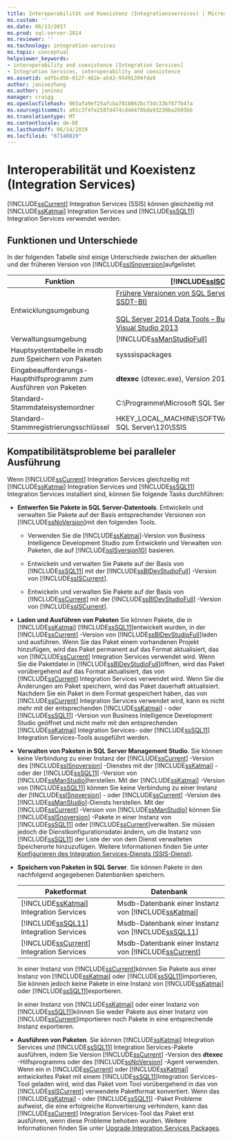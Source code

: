 ```yaml
---
title: Interoperabilität und Koexistenz (Integrationsservices) | Microsoft-Dokumentation
ms.custom: ''
ms.date: 06/13/2017
ms.prod: sql-server-2014
ms.reviewer: ''
ms.technology: integration-services
ms.topic: conceptual
helpviewer_keywords:
- interoperability and coexistence [Integration Services]
- Integration Services, interoperability and coexistence
ms.assetid: edfbcd56-012f-462e-a542-95491394fda9
author: janinezhang
ms.author: janinez
manager: craigg
ms.openlocfilehash: 903afa9ef25afcba7818862bc73dc33bf677b47a
ms.sourcegitcommit: a91c3f4fe2587d474cd4d470bda93239ba2693bb
ms.translationtype: MT
ms.contentlocale: de-DE
ms.lasthandoff: 06/14/2019
ms.locfileid: "67140819"
---
```

# <a name="interoperability-and-coexistence-integration-services"></a>Interoperabilität und Koexistenz (Integration Services)
  [!INCLUDE[ssCurrent](../../includes/sscurrent-md.md)] Integration Services (SSIS) können gleichzeitig mit [!INCLUDE[ssKatmai](../../includes/sskatmai-md.md)] Integration Services und [!INCLUDE[ssSQL11](../../includes/sssql11-md.md)] Integration Services verwendet werden.  
  
## <a name="features-and-differences"></a>Funktionen und Unterschiede  
 In der folgenden Tabelle sind einige Unterschiede zwischen der aktuellen und der früheren Version von [!INCLUDE[ssISnoversion](../../includes/ssisnoversion-md.md)]aufgelistet.  
  
|Funktion|[!INCLUDE[ssISCurrent](../../includes/ssiscurrent-md.md)]|[!INCLUDE[ssISversion11](../../includes/ssisversion11-md.md)]|[!INCLUDE[ssISversion10](../../includes/ssisversion10-md.md)]|  
|-------------|-------------------------------|---------------------------------|---------------------------------|  
|Entwicklungsumgebung|[Frühere Versionen von SQL Server Data Tools (SSDT und SSDT-BI)](https://docs.microsoft.com/sql/ssdt/previous-releases-of-sql-server-data-tools-ssdt-and-ssdt-bi?view=sql-server-2014)<br /><br /> [SQL Server 2014 Data Tools – Business Intelligence für Visual Studio 2013](https://www.microsoft.com/download/details.aspx?id=42313)|[SQL Server Datatools für Visual Studio 2010](https://msdn.microsoft.com/library/hh500335\(v=vs.103\).aspx)<br /><br /> [SQL Server Data Tools – Business Intelligence für Visual Studio 2012](https://www.microsoft.com/download/details.aspx?id=36843)|Business Intelligence Development Studio ([!INCLUDE[msCoName](../../includes/msconame-md.md)] [!INCLUDE[vsOrcas](../../includes/vsorcas-md.md)])|  
|Verwaltungsumgebung|[!INCLUDE[ssManStudioFull](../../includes/ssmanstudiofull-md.md)]|[!INCLUDE[ssManStudioFull](../../includes/ssmanstudiofull-md.md)]|[!INCLUDE[ssManStudioFull](../../includes/ssmanstudiofull-md.md)]|  
|Hauptsystemtabelle in msdb zum Speichern von Paketen|sysssispackages|sysssispackages|sysssispackages|  
|Eingabeaufforderungs-Haupthilfsprogramm zum Ausführen von Paketen|**dtexec** (dtexec.exe), Version 2014|**dtexec** (dtexec.exe), Version 2012|**dtexec** (dtexec.exe), Version 2008|  
|Standard-Stammdateisystemordner|C:\Programme\Microsoft SQL Server\120\DTS|C:\Programme\Microsoft SQL Server\110\DTS|C:\Programme\Microsoft SQL Server\100\DTS|  
|Standard-Stammregistrierungsschlüssel|HKEY_LOCAL_MACHINE\SOFTWARE\Microsoft\Microsoft SQL Server\120\SSIS|HKEY_LOCAL_MACHINE\SOFTWARE\Microsoft\Microsoft SQL Server\110\SSIS|HKEY_LOCAL_MACHINE\SOFTWARE\Microsoft\Microsoft SQL Server\100\SSIS|  
  
## <a name="side-by-side-compatibility-issues"></a>Kompatibilitätsprobleme bei paralleler Ausführung  
 Wenn [!INCLUDE[ssCurrent](../../includes/sscurrent-md.md)] Integration Services gleichzeitig mit [!INCLUDE[ssKatmai](../../includes/sskatmai-md.md)] Integration Services und [!INCLUDE[ssSQL11](../../includes/sssql11-md.md)] Integration Services installiert sind, können Sie folgende Tasks durchführen:  
  
-   **Entwerfen Sie Pakete in SQL Server-Datentools**. Entwickeln und verwalten Sie Pakete auf der Basis entsprechender Versionen von [!INCLUDE[ssNoVersion](../../includes/ssnoversion-md.md)]mit den folgenden Tools.  
  
    -   Verwenden Sie die [!INCLUDE[ssKatmai](../../includes/sskatmai-md.md)]-Version von Business Intelligence Development Studio zum Entwickeln und Verwalten von Paketen, die auf [!INCLUDE[ssISversion10](../../includes/ssisversion10-md.md)] basieren.  
  
    -   Entwickeln und verwalten Sie Pakete auf der Basis von [!INCLUDE[ssSQL11](../../includes/sssql11-md.md)] mit der [!INCLUDE[ssBIDevStudioFull](../../includes/ssbidevstudiofull-md.md)] -Version von [!INCLUDE[ssISCurrent](../../includes/ssiscurrent-md.md)].  
  
    -   Entwickeln und verwalten Sie Pakete auf der Basis von [!INCLUDE[ssCurrent](../../includes/sscurrent-md.md)] mit der [!INCLUDE[ssBIDevStudioFull](../../includes/ssbidevstudiofull-md.md)] -Version von [!INCLUDE[ssISCurrent](../../includes/ssiscurrent-md.md)].  
  
-   **Laden und Ausführen von Paketen** Sie können Pakete, die in [!INCLUDE[ssKatmai](../../includes/sskatmai-md.md)] [!INCLUDE[ssSQL11](../../includes/sssql11-md.md)]entwickelt wurden, in der [!INCLUDE[ssCurrent](../../includes/sscurrent-md.md)] -Version von [!INCLUDE[ssBIDevStudioFull](../../includes/ssbidevstudiofull-md.md)]laden und ausführen. Wenn Sie das Paket einem vorhandenen Projekt hinzufügen, wird das Paket permanent auf das Format aktualisiert, das von [!INCLUDE[ssCurrent](../../includes/sscurrent-md.md)] Integration Services verwendet wird. Wenn Sie die Paketdatei in [!INCLUDE[ssBIDevStudioFull](../../includes/ssbidevstudiofull-md.md)]öffnen, wird das Paket vorübergehend auf das Format aktualisiert, das von [!INCLUDE[ssCurrent](../../includes/sscurrent-md.md)] Integration Services verwendet wird. Wenn Sie die Änderungen am Paket speichern, wird das Paket dauerhaft aktualisiert. Nachdem Sie ein Paket in dem Format gespeichert haben, das von [!INCLUDE[ssCurrent](../../includes/sscurrent-md.md)] Integration Services verwendet wird, kann es nicht mehr mit der entsprechenden [!INCLUDE[ssKatmai](../../includes/sskatmai-md.md)] - oder [!INCLUDE[ssSQL11](../../includes/sssql11-md.md)] -Version von Business Intelligence Development Studio geöffnet und nicht mehr mit den entsprechenden [!INCLUDE[ssKatmai](../../includes/sskatmai-md.md)] Integration Services- oder [!INCLUDE[ssSQL11](../../includes/sssql11-md.md)] Integration Services-Tools ausgeführt werden.  
  
-   **Verwalten von Paketen in SQL Server Management Studio**. Sie können keine Verbindung zu einer Instanz der [!INCLUDE[ssCurrent](../../includes/sscurrent-md.md)] -Version des [!INCLUDE[ssISnoversion](../../includes/ssisnoversion-md.md)] -Dienstes mit der [!INCLUDE[ssKatmai](../../includes/sskatmai-md.md)] - oder der [!INCLUDE[ssSQL11](../../includes/sssql11-md.md)] -Version von [!INCLUDE[ssManStudio](../../includes/ssmanstudio-md.md)]herstellen. Mit der [!INCLUDE[ssKatmai](../../includes/sskatmai-md.md)] -Version von [!INCLUDE[ssSQL11](../../includes/sssql11-md.md)] können Sie keine Verbindung zu einer Instanz der [!INCLUDE[ssISnoversion](../../includes/ssisnoversion-md.md)] - oder [!INCLUDE[ssCurrent](../../includes/sscurrent-md.md)] -Version des [!INCLUDE[ssManStudio](../../includes/ssmanstudio-md.md)]-Diensts herstellen. Mit der [!INCLUDE[ssCurrent](../../includes/sscurrent-md.md)] -Version von [!INCLUDE[ssManStudio](../../includes/ssmanstudio-md.md)] können Sie [!INCLUDE[ssISnoversion](../../includes/ssisnoversion-md.md)] -Pakete in einer Instanz von [!INCLUDE[ssSQL11](../../includes/sssql11-md.md)] oder [!INCLUDE[ssCurrent](../../includes/sscurrent-md.md)]verwalten. Sie müssen jedoch die Dienstkonfigurationsdatei ändern, um die Instanz von [!INCLUDE[ssSQL11](../../includes/sssql11-md.md)] der Liste der von dem Dienst verwalteten Speicherorte hinzuzufügen. Weitere Informationen finden Sie unter [Konfigurieren des Integration Services-Diensts &#40;SSIS-Dienst&#41;](../service/integration-services-service-ssis-service.md).  
  
-   **Speichern von Paketen in SQL Server**. Sie können Pakete in den nachfolgend angegebenen Datenbanken speichern.  
  
    |Paketformat|Datenbank|  
    |--------------------|--------------|  
    |[!INCLUDE[ssKatmai](../../includes/sskatmai-md.md)] Integration Services|Msdb-Datenbank einer Instanz von [!INCLUDE[ssKatmai](../../includes/sskatmai-md.md)]|  
    |[!INCLUDE[ssSQL11](../../includes/sssql11-md.md)] Integration Services|Msdb-Datenbank einer Instanz von [!INCLUDE[ssSQL11](../../includes/sssql11-md.md)]|  
    |[!INCLUDE[ssCurrent](../../includes/sscurrent-md.md)] Integration Services|Msdb-Datenbank einer Instanz von [!INCLUDE[ssCurrent](../../includes/sscurrent-md.md)]|  
  
     In einer Instanz von [!INCLUDE[ssCurrent](../../includes/sscurrent-md.md)]können Sie Pakete aus einer Instanz von [!INCLUDE[ssKatmai](../../includes/sskatmai-md.md)] oder [!INCLUDE[ssSQL11](../../includes/sssql11-md.md)]importieren, Sie können jedoch keine Pakete in eine Instanz von [!INCLUDE[ssKatmai](../../includes/sskatmai-md.md)] oder [!INCLUDE[ssSQL11](../../includes/sssql11-md.md)]exportieren.  
  
     In einer Instanz von [!INCLUDE[ssKatmai](../../includes/sskatmai-md.md)] oder einer Instanz von [!INCLUDE[ssSQL11](../../includes/sssql11-md.md)]können Sie weder Pakete aus einer Instanz von [!INCLUDE[ssCurrent](../../includes/sscurrent-md.md)]importieren noch Pakete in eine entsprechende Instanz exportieren.  
  
-   **Ausführen von Paketen**. Sie können [!INCLUDE[ssKatmai](../../includes/sskatmai-md.md)] Integration Services und [!INCLUDE[ssSQL11](../../includes/sssql11-md.md)] Integration Services-Pakete ausführen, indem Sie Version [!INCLUDE[ssCurrent](../../includes/sscurrent-md.md)] -Version des **dtexec** -Hilfsprogramms oder des [!INCLUDE[ssNoVersion](../../includes/ssnoversion-md.md)] -Agent verwenden. Wenn ein in [!INCLUDE[ssCurrent](../../includes/sscurrent-md.md)] oder [!INCLUDE[ssKatmai](../../includes/sskatmai-md.md)] entwickeltes Paket mit einem [!INCLUDE[ssSQL11](../../includes/sssql11-md.md)]Integration Services-Tool geladen wird, wird das Paket vom Tool vorübergehend in das von [!INCLUDE[ssISCurrent](../../includes/ssiscurrent-md.md)] verwendete Paketformat konvertiert. Wenn das [!INCLUDE[ssKatmai](../../includes/sskatmai-md.md)] - oder [!INCLUDE[ssSQL11](../../includes/sssql11-md.md)] -Paket Probleme aufweist, die eine erfolgreiche Konvertierung verhindern, kann das [!INCLUDE[ssCurrent](../../includes/sscurrent-md.md)] Integration Services-Tool das Paket erst ausführen, wenn diese Probleme behoben wurden. Weitere Informationen finden Sie unter [Upgrade Integration Services Packages](upgrade-integration-services-packages.md).  
  
  
